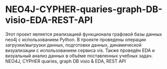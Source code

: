 # NEO4J-CYPHER-quaries-graph-DB-visio-EDA-REST-API
Этот проект является реализацией функционала графовой базы данных neo4j с использованием Python. В проекте проведены операции загрузки/выгрузки данных, подготовки данных, динамической визуализации с использованием сервиса vis. Также проведён EDA и визуальный анализ данных в объёме поставленных учебных задач. 
NEO4J, CYPHER quaries, graph DB visio &amp; EDA, REST API
